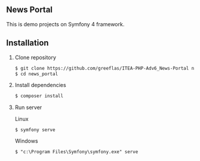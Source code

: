 News Portal
-----------

This is demo projects on Symfony 4 framework.

Installation
------------

1. Clone repository

    ```bash
    $ git clone https://github.com/greeflas/ITEA-PHP-Adv6_News-Portal news_portal
    $ cd news_portal
    ```
    
2. Install dependencies

    ```bash
    $ composer install
    ```
    
3. Run server

    Linux
    ```
    $ symfony serve
    ```
    Windows
    ```
    $ "c:\Program Files\Symfony\symfony.exe" serve
    ```
